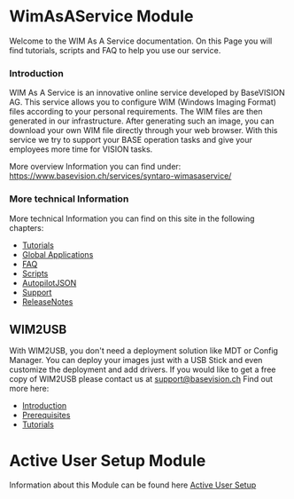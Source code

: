 # WimAsAService Module


Welcome to the WIM As A Service documentation. On this Page you will
find tutorials, scripts and FAQ to help you use our service.

### Introduction

WIM As A Service is an innovative online service developed by BaseVISION
AG. This service allows you to configure WIM (Windows Imaging Format)
files according to your personal requirements. The WIM files are then
generated in our infrastructure. After generating such an image, you can
download your own WIM file directly through your web browser. With this
service we try to support your BASE operation tasks and give your
employees more time for VISION tasks.

More overview Information you can find under:  
<https://www.basevision.ch/services/syntaro-wimasaservice/>

### More technical Information

More technical Information you can find on this site in the following
chapters:

-   [Tutorials](https://github.com/baseVISION/baseVISION.SyntaroWiki/blob/main/WimAsAService/WimAsAService_Tutorials.md)
-   [Global Applications](https://github.com/baseVISION/baseVISION.SyntaroWiki/blob/main/WimAsAService/WimAsAService_Global_Applications.md)
-   [FAQ](https://github.com/baseVISION/baseVISION.SyntaroWiki/blob/main/WimAsAService/WimAsAService_FAQ.md)
-   [Scripts](https://github.com/baseVISION/baseVISION.SyntaroWiki/blob/main/WimAsAService/WimAsAService_Scripts.md)
-   [AutopilotJSON](https://github.com/baseVISION/baseVISION.SyntaroWiki/blob/main/WimAsAService/WimAsAService_AutopilotJSON.md)
-   [Support](https://github.com/baseVISION/baseVISION.SyntaroWiki/blob/main/WimAsAService/WimAsAService_Support.md)
-   [ReleaseNotes](https://github.com/baseVISION/baseVISION.SyntaroWiki/blob/main/WimAsAService/WimAsAService_ReleaseNotes.md)

## WIM2USB

With WIM2USB, you don't need a deployment solution like MDT or Config
Manager. You can deploy your images just with a USB Stick and even
customize the deployment and add drivers.
If you would like to get a free copy of WIM2USB please contact us at
[support@basevision.ch](mailto:support@basevision.ch?Subject=Request%20for%20WIM2USB)
Find out more here:

-   [Introduction](https://github.com/baseVISION/baseVISION.SyntaroWiki/blob/main/WimAsAService/WIM2USB/WIM2USB_Introduction.md)
-   [Prerequisites](https://github.com/baseVISION/baseVISION.SyntaroWiki/blob/main/WimAsAService/WIM2USB/WIM2USB_Prerequisites.md)
-   [Tutorials](https://github.com/baseVISION/baseVISION.SyntaroWiki/blob/main/WimAsAService/WIM2USB/WIM2USB_Tutorials.md)

  # Active User Setup Module
  Information about this Module can be found here
  [Active User Setup](https://github.com/baseVISION/baseVISION.SyntaroWiki/blob/main/Active%20User%20Setup/Active_User_Setup.md)
